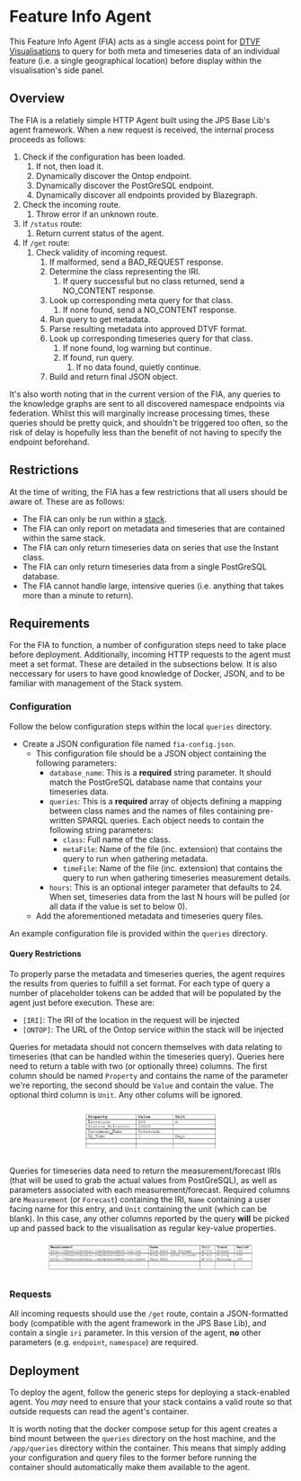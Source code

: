 # Feature Info Agent

This Feature Info Agent (FIA) acts as a single access point for [DTVF Visualisations](https://github.com/cambridge-cares/TheWorldAvatar/wiki/Digital-Twin-Visualisations) to query for both meta and timeseries data of an individual feature (i.e. a single geographical location) before display within the visualisation's side panel.

## Overview

The FIA is a relatiely simple HTTP Agent built using the JPS Base Lib's agent framework. When a new request is received, the internal process proceeds as follows:

1. Check if the configuration has been loaded.
   1. If not, then load it.
   2. Dynamically discover the Ontop endpoint.
   3. Dynamically discover the PostGreSQL endpoint.
   4. Dynamically discover all endpoints provided by Blazegraph.
2. Check the incoming route.
   1. Throw error if an unknown route.
3. If `/status` route:
   1. Return current status of the agent.
4. If `/get` route:
   1. Check validity of incoming request.
      1. If malformed, send a BAD_REQUEST response.
      2. Determine the class representing the IRI.
         1. If query successful but no class returned, send a NO_CONTENT response.
      3. Look up corresponding meta query for that class.
         1. If none found, send a NO_CONTENT response.
      4. Run query to get metadata.
      5. Parse resulting metadata into approved DTVF format.
      6. Look up corresponding timeseries query for that class.
         1. If none found, log warning but continue.
         2. If found, run query.
            1. If no data found, quietly continue.
      7. Build and return final JSON object.

It's also worth noting that in the current version of the FIA, any queries to the knowledge graphs are sent to all discovered namespace endpoints via federation. Whilst this will marginally increase processing times, these queries should be pretty quick, and shouldn't be triggered too often, so the risk of delay is hopefully less than the benefit of not having to specify the endpoint beforehand.

## Restrictions

At the time of writing, the FIA has a few restrictions that all users should be aware of. These are as follows:

- The FIA can only be run within a [stack](https://github.com/cambridge-cares/TheWorldAvatar/tree/main/Deploy/stacks/dynamic/stack-manager).
- The FIA can only report on metadata and timeseries that are contained within the same stack.
- The FIA can only return timeseries data on series that use the Instant class.
- The FIA can only return timeseries data from a single PostGreSQL database.
- The FIA cannot handle large, intensive queries (i.e. anything that takes more than a minute to return).

## Requirements

For the FIA to function, a number of configuration steps need to take place before deployment. Additionally, incoming HTTP requests to the agent must meet a set format. These are detailed in the subsections below. It is also neccessary for users to have good knowledge of Docker, JSON, and to be familiar with management of the Stack system.

### Configuration

Follow the below configuration steps within the local `queries` directory.

- Create a JSON configuration file named `fia-config.json`.
  - This configuration file should be a JSON object containing the following parameters:
    - `database_name`: This is a **required** string parameter. It should match the PostGreSQL database name that contains your timeseries data.
    - `queries`: This is a **required** array of objects defining a mapping between class names and the names of files containing pre-written SPARQL queries. Each object needs to contain the following string parameters:
      -  `class`: Full name of the class.
      -  `metaFile`: Name of the file (inc. extension) that contains the query to run when gathering metadata.
      -  `timeFile`: Name of the file (inc. extension) that contains the query to run when gathering timeseries measurement details.
    - `hours`: This is an optional integer parameter that defaults to 24. When set, timeseries data from the last N hours will be pulled (or all data if the value is set to below 0).
  - Add the aforementioned metadata and timeseries query files.

An example configuration file is provided within the `queries` directory.

#### Query Restrictions

To properly parse the metadata and timeseries queries, the agent requires the results from queries to fulfill a set format. For each type of query a number of placeholder tokens can be added that will be populated by the agent just before execution. These are:

- `[IRI]`: The IRI of the location in the request will be injected
- `[ONTOP]`: The URL of the Ontop service within the stack will be injected

Queries for metadata should not concern themselves with data relating to timeseries (that can be handled within the timeseries query). Queries here need to return a table with two (or optionally three) columns. The first column should be named `Property` and contains the name of the parameter we're reporting, the second should be `Value` and contain the value. The optional third column is `Unit`. Any other colums will be ignored.


<p align="center">
    <img src="meta-query-example.jpg" alt="Example result of a metadata query" width="50%"/>
</p>

Queries for timeseries data need to return the measurement/forecast IRIs (that will be used to grab the actual values from PostGreSQL), as well as parameters associated with each measurement/forecast. Required columns are `Measurement` (or `Forecast`) containing the IRI, `Name` containing a user facing name for this entry, and `Unit` containing the unit (which can be blank). In this case, any other columns reported by the query **will** be picked up and passed back to the visualisation as regular key-value properties.


<p align="center">
    <img src="time-query-example.jpg" alt="Example result of a timeseries query" width="75%"/>
</p>

### Requests

All incoming requests should use the `/get` route, contain a JSON-formatted body (compatible with the agent framework in the JPS Base Lib), and contain a single `iri` parameter. In this version of the agent, **no** other parameters (e.g. `endpoint`, `namespace`) are required.

## Deployment

To deploy the agent, follow the generic steps for deploying a stack-enabled agent. You _may_ need to ensure that your stack contains a valid route so that outside requests can read the agent's container.

It is worth noting that the docker compose setup for this agent creates a bind mount between the `queries` directory on the host machine, and the `/app/queries` directory within the container. This means that simply adding your configuration and query files to the former before running the container should automatically make them available to the agent.